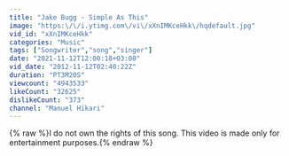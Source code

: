 ```yaml
---
title: "Jake Bugg - Simple As This"
image: "https:\/\/i.ytimg.com\/vi\/xXnIMKceHkk\/hqdefault.jpg"
vid_id: "xXnIMKceHkk"
categories: "Music"
tags: ["Songwriter","song","singer"]
date: "2021-11-12T12:00:18+03:00"
vid_date: "2012-11-12T02:40:22Z"
duration: "PT3M20S"
viewcount: "4943533"
likeCount: "32625"
dislikeCount: "373"
channel: "Manuel Hikari"
---
```

{% raw %}I do not own the rights of this song. This video is made only for entertainment purposes.{% endraw %}
